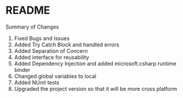 # README #


Summary of Changes

1. Fixed Bugs and Issues
2. Added Try Catch Block and handled errors
3. Added Separation of Concern
4. Added interface for reusability
5. Added Dependency Injection and added microsoft.csharp runtime binder 
6. Changed global variables to local
7. Added NUnit tests
8. Upgraded the project version so that it will be more cross platform









